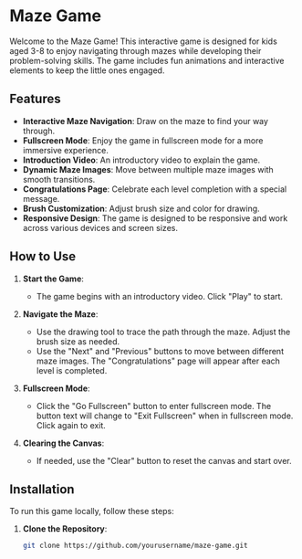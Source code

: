 # Maze Game

Welcome to the Maze Game! This interactive game is designed for kids aged 3-8 to enjoy navigating through mazes while developing their problem-solving skills. The game includes fun animations and interactive elements to keep the little ones engaged.

## Features

- **Interactive Maze Navigation**: Draw on the maze to find your way through.
- **Fullscreen Mode**: Enjoy the game in fullscreen mode for a more immersive experience.
- **Introduction Video**: An introductory video to explain the game.
- **Dynamic Maze Images**: Move between multiple maze images with smooth transitions.
- **Congratulations Page**: Celebrate each level completion with a special message.
- **Brush Customization**: Adjust brush size and color for drawing.
- **Responsive Design**: The game is designed to be responsive and work across various devices and screen sizes.

## How to Use

1. **Start the Game**:
   - The game begins with an introductory video. Click "Play" to start.

2. **Navigate the Maze**:
   - Use the drawing tool to trace the path through the maze. Adjust the brush size as needed.
   - Use the "Next" and "Previous" buttons to move between different maze images. The "Congratulations" page will appear after each level is completed.

3. **Fullscreen Mode**:
   - Click the "Go Fullscreen" button to enter fullscreen mode. The button text will change to "Exit Fullscreen" when in fullscreen mode. Click again to exit.

4. **Clearing the Canvas**:
   - If needed, use the "Clear" button to reset the canvas and start over.

## Installation

To run this game locally, follow these steps:

1. **Clone the Repository**:
   ```bash
   git clone https://github.com/yourusername/maze-game.git
